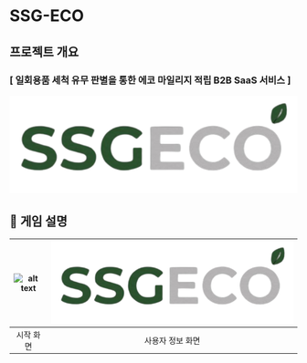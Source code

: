 
# SSG-ECO

## 프로젝트 개요
### [ 일회용품 세척 유무 판별을 통한 에코 마일리지 적립 B2B SaaS 서비스 ]
![alt text](SSS-removebg-preview.png)


## :deciduous_tree: 게임 설명
|![alt text](-Clipchamp-ezgif.com-video-to-gif-converter.gif)|![alt text](SSS-removebg-preview-2.png)|
|:---:|:---:|
|시작 화면|사용자 정보 화면|



